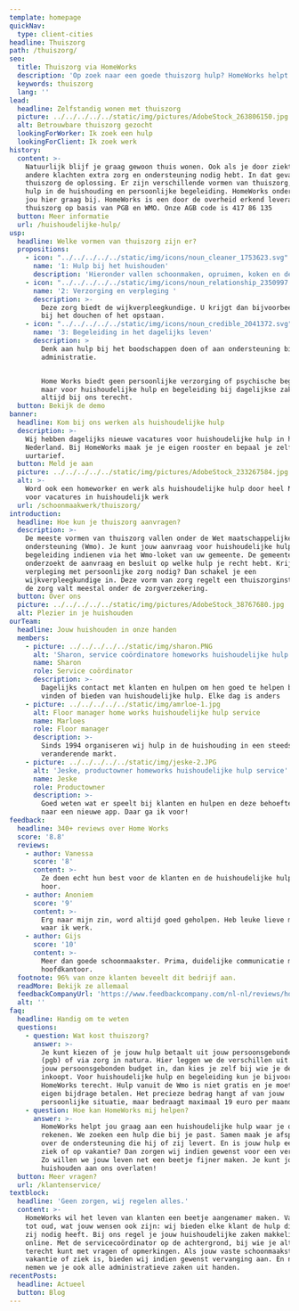 ```yaml
---
template: homepage
quickNav:
  type: client-cities
headline: Thuiszorg
path: /thuiszorg/
seo:
  title: Thuiszorg via HomeWorks
  description: 'Op zoek naar een goede thuiszorg hulp? HomeWorks helpt  je graag. '
  keywords: thuiszorg
  lang: ''
lead:
  headline: Zelfstandig wonen met thuiszorg
  picture: ../../../../../static/img/pictures/AdobeStock_263806150.jpg
  alt: Betrouwbare thuiszorg gezocht
  lookingForWorker: Ik zoek een hulp
  lookingForClient: Ik zoek werk
history:
  content: >-
    Natuurlijk blijf je graag gewoon thuis wonen. Ook als je door ziekte of
    andere klachten extra zorg en ondersteuning nodig hebt. In dat geval is
    thuiszorg de oplossing. Er zijn verschillende vormen van thuiszorg, zoals
    hulp in de huishouding en persoonlijke begeleiding. HomeWorks ondersteunt
    jou hier graag bij. HomeWorks is een door de overheid erkend leverancier van
    thuiszorg op basis van PGB en WMO. Onze AGB code is 417 86 135
  button: Meer informatie
  url: /huishoudelijke-hulp/
usp:
  headline: Welke vormen van thuiszorg zijn er?
  propositions:
    - icon: "../../../../../static/img/icons/noun_cleaner_1753623.svg"
      name: '1: Hulp bij het huishouden'
      description: 'Hieronder vallen schoonmaken, opruimen, koken en de was doen.'
    - icon: "../../../../../static/img/icons/noun_relationship_2350997.svg"
      name: '2: Verzorging en verpleging '
      description: >-
        Deze zorg biedt de wijkverpleegkundige. U krijgt dan bijvoorbeeld hulp
        bij het douchen of het opstaan.
    - icon: "../../../../../static/img/icons/noun_credible_2041372.svg"
      name: '3: Begeleiding in het dagelijks leven'
      description: >
        Denk aan hulp bij het boodschappen doen of aan ondersteuning bij de
        administratie.


        Home Works biedt geen persoonlijke verzorging of psychische begeleiding,
        maar voor huishoudelijke hulp en begeleiding bij dagelijkse zaken kunt u
        altijd bij ons terecht.
  button: Bekijk de demo
banner:
  headline: Kom bij ons werken als huishoudelijke hulp
  description: >-
    Wij hebben dagelijks nieuwe vacatures voor huishoudelijke hulp in heel
    Nederland. Bij HomeWorks maak je je eigen rooster en bepaal je zelf je
    uurtarief.
  button: Meld je aan
  picture: ../../../../../static/img/pictures/AdobeStock_233267584.jpg
  alt: >-
    Word ook een homeworker en werk als huishoudelijke hulp door heel Nederland
    voor vacatures in huishoudelijk werk
  url: /schoonmaakwerk/thuiszorg/
introduction:
  headline: Hoe kun je thuiszorg aanvragen?
  description: >-
    De meeste vormen van thuiszorg vallen onder de Wet maatschappelijke
    ondersteuning (Wmo). Je kunt jouw aanvraag voor huishoudelijke hulp of
    begeleiding indienen via het Wmo-loket van uw gemeente. De gemeente
    onderzoekt de aanvraag en besluit op welke hulp je recht hebt. Krijg je
    verpleging met persoonlijke zorg nodig? Dan schakel je een
    wijkverpleegkundige in. Deze vorm van zorg regelt een thuiszorginstelling en
    de zorg valt meestal onder de zorgverzekering.
  button: Over ons
  picture: ../../../../../static/img/pictures/AdobeStock_38767680.jpg
  alt: Plezier in je huishouden
ourTeam:
  headline: Jouw huishouden in onze handen
  members:
    - picture: ../../../../../static/img/sharon.PNG
      alt: 'Sharon, service coördinatore homeworks huishoudelijke hulp service'
      name: Sharon
      role: Service coördinator
      description: >-
        Dagelijks contact met klanten en hulpen om hen goed te helpen bij het
        vinden of bieden van huishoudelijke hulp. Elke dag is anders
    - picture: ../../../../../static/img/amrloe-1.jpg
      alt: Floor manager home works huishoudelijke hulp service
      name: Marloes
      role: Floor manager
      description: >-
        Sinds 1994 organiseren wij hulp in de huishouding in een steeds
        veranderende markt.
    - picture: ../../../../../static/img/jeske-2.JPG
      alt: 'Jeske, productowner homeworks huishoudelijke hulp service'
      name: Jeske
      role: Productowner
      description: >-
        Goed weten wat er speelt bij klanten en hulpen en deze behoefte vertalen
        naar een nieuwe app. Daar ga ik voor!
feedback:
  headline: 340+ reviews over Home Works
  score: '8.8'
  reviews:
    - author: Vanessa
      score: '8'
      content: >-
        Ze doen echt hun best voor de klanten en de huishoudelijke hulpen. Top
        hoor.
    - author: Anoniem
      score: '9'
      content: >-
        Erg naar mijn zin, word altijd goed geholpen. Heb leuke lieve mensen
        waar ik werk.
    - author: Gijs
      score: '10'
      content: >-
        Meer dan goede schoonmaakster. Prima, duidelijke communicatie met het
        hoofdkantoor.
  footnote: 96% van onze klanten beveelt dit bedrijf aan.
  readMore: Bekijk ze allemaal
  feedbackCompanyUrl: 'https://www.feedbackcompany.com/nl-nl/reviews/home-works/'
  alt: ''
faq:
  headline: Handig om te weten
  questions:
    - question: Wat kost thuiszorg?
      answer: >-
        Je kunt kiezen of je jouw hulp betaalt uit jouw persoonsgebonden budget
        (pgb) of via zorg in natura. Hier leggen we de verschillen uit. Zet je
        jouw persoonsgebonden budget in, dan kies je zelf bij wie je de zorg
        inkoopt. Voor huishoudelijke hulp en begeleiding kun je bijvoorbeeld bij
        HomeWorks terecht. Hulp vanuit de Wmo is niet gratis en je moet een
        eigen bijdrage betalen. Het precieze bedrag hangt af van jouw
        persoonlijke situatie, maar bedraagt maximaal 19 euro per maand.
    - question: Hoe kan HomeWorks mij helpen?
      answer: >-
        HomeWorks helpt jou graag aan een huishoudelijke hulp waar je op kunt
        rekenen. We zoeken een hulp die bij je past. Samen maak je afspraken
        over de ondersteuning die hij of zij levert. En is jouw hulp een keer
        ziek of op vakantie? Dan zorgen wij indien gewenst voor een vervanger.
        Zo willen we jouw leven net een beetje fijner maken. Je kunt jouw
        huishouden aan ons overlaten!
  button: Meer vragen?
  url: /klantenservice/
textblock:
  headline: 'Geen zorgen, wij regelen alles.'
  content: >-
    HomeWorks wil het leven van klanten een beetje aangenamer maken. Van jong
    tot oud, wat jouw wensen ook zijn: wij bieden elke klant de hulp die hij of
    zij nodig heeft. Bij ons regel je jouw huishoudelijke zaken makkelijk
    online. Met de servicecoördinator op de achtergrond, bij wie je altijd
    terecht kunt met vragen of opmerkingen. Als jouw vaste schoonmaakster op
    vakantie of ziek is, bieden wij indien gewenst vervanging aan. En natuurlijk
    nemen we je ook alle administratieve zaken uit handen.
recentPosts:
  headline: Actueel
  button: Blog
---
```



